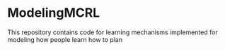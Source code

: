 # ModelingMCRL
This repository contains code for learning mechanisms implemented for modeling how people learn how to plan
